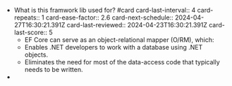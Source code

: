 - What is this framwork lib used for? #card
  card-last-interval:: 4
  card-repeats:: 1
  card-ease-factor:: 2.6
  card-next-schedule:: 2024-04-27T16:30:21.391Z
  card-last-reviewed:: 2024-04-23T16:30:21.391Z
  card-last-score:: 5
	- EF Core can serve as an object-relational mapper (O/RM), which:
	- Enables .NET developers to work with a database using .NET objects.
	- Eliminates the need for most of the data-access code that typically needs to be written.
-